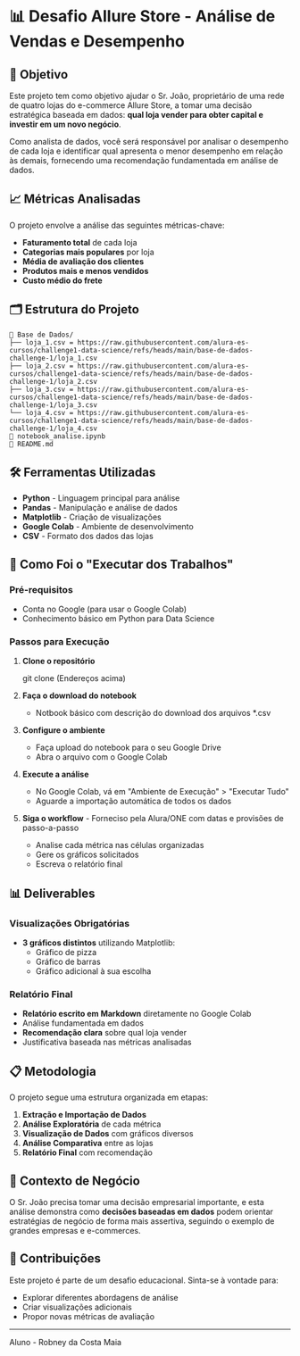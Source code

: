 # 📊 Desafio Allure Store - Análise de Vendas e Desempenho

## 🎯 Objetivo

Este projeto tem como objetivo ajudar o Sr. João, proprietário de uma rede de quatro lojas do e-commerce Allure Store, a tomar uma decisão estratégica baseada em dados: **qual loja vender para obter capital e investir em um novo negócio**.

Como analista de dados, você será responsável por analisar o desempenho de cada loja e identificar qual apresenta o menor desempenho em relação às demais, fornecendo uma recomendação fundamentada em análise de dados.

## 📈 Métricas Analisadas

O projeto envolve a análise das seguintes métricas-chave:

- **Faturamento total** de cada loja
- **Categorias mais populares** por loja
- **Média de avaliação dos clientes**
- **Produtos mais e menos vendidos**
- **Custo médio do frete**

## 🗂️ Estrutura do Projeto

```
📁 Base de Dados/
├── loja_1.csv = https://raw.githubusercontent.com/alura-es-cursos/challenge1-data-science/refs/heads/main/base-de-dados-challenge-1/loja_1.csv
├── loja_2.csv = https://raw.githubusercontent.com/alura-es-cursos/challenge1-data-science/refs/heads/main/base-de-dados-challenge-1/loja_2.csv
├── loja_3.csv = https://raw.githubusercontent.com/alura-es-cursos/challenge1-data-science/refs/heads/main/base-de-dados-challenge-1/loja_3.csv
└── loja_4.csv = https://raw.githubusercontent.com/alura-es-cursos/challenge1-data-science/refs/heads/main/base-de-dados-challenge-1/loja_4.csv
📄 notebook_analise.ipynb
📄 README.md
```

## 🛠️ Ferramentas Utilizadas

- **Python** - Linguagem principal para análise
- **Pandas** - Manipulação e análise de dados
- **Matplotlib** - Criação de visualizações
- **Google Colab** - Ambiente de desenvolvimento
- **CSV** - Formato dos dados das lojas

## 🚀 Como Foi o "Executar dos Trabalhos"

### Pré-requisitos
- Conta no Google (para usar o Google Colab)
- Conhecimento básico em Python para Data Science

### Passos para Execução

1. **Clone o repositório**
   
   git clone (Endereços acima)  

2. **Faça o download do notebook**
   - Notbook básico com descrição do download dos arquivos *.csv

3. **Configure o ambiente**
   - Faça upload do notebook para o seu Google Drive
   - Abra o arquivo com o Google Colab

4. **Execute a análise**
   - No Google Colab, vá em "Ambiente de Execução" > "Executar Tudo"
   - Aguarde a importação automática de todos os dados

5. **Siga o workflow** - Forneciso pela Alura/ONE com datas e provisões de passo-a-passo
   - Analise cada métrica nas células organizadas
   - Gere os gráficos solicitados
   - Escreva o relatório final

## 📊 Deliverables

### Visualizações Obrigatórias
- **3 gráficos distintos** utilizando Matplotlib:
  - Gráfico de pizza
  - Gráfico de barras
  - Gráfico adicional à sua escolha

### Relatório Final
- **Relatório escrito em Markdown** diretamente no Google Colab
- Análise fundamentada em dados
- **Recomendação clara** sobre qual loja vender
- Justificativa baseada nas métricas analisadas

## 📋 Metodologia

O projeto segue uma estrutura organizada em etapas:

1. **Extração e Importação de Dados**
2. **Análise Exploratória** de cada métrica
3. **Visualização de Dados** com gráficos diversos
4. **Análise Comparativa** entre as lojas
5. **Relatório Final** com recomendação

## 💼 Contexto de Negócio

O Sr. João precisa tomar uma decisão empresarial importante, e esta análise demonstra como **decisões baseadas em dados** podem orientar estratégias de negócio de forma mais assertiva, seguindo o exemplo de grandes empresas e e-commerces.

## 🤝 Contribuições

Este projeto é parte de um desafio educacional. Sinta-se à vontade para:
- Explorar diferentes abordagens de análise
- Criar visualizações adicionais
- Propor novas métricas de avaliação

---

Aluno - Robney da Costa Maia
